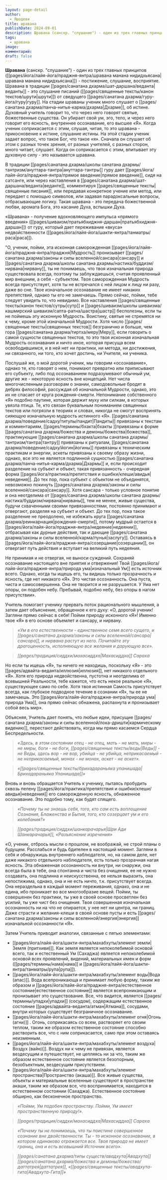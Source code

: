 ```yaml
---
layout: page-detail
author:
  - Яшодеви
title: шравана
publishDate: 2024-09-01
description: Шравана (санскр. "слушание") - один из трех главных принципов (нидидхьясана) - постижение, слушание, восприятие. Шравана в традиции веданты - это слушание писаний (шрути) от сведущего Гуру.
tags:
  - шравана
image: 
комментарий: 
draft: false
---
```

**Шравана** (санскр. "слушание") - один из трех главных принципов ([[pages/йога/лайя-йога/праджня-янтра/шравана манана нидидхьясана|шравана манана нидидхьясана]]) - постижение, слушание, восприятие. Шравана в традиции [[pages/санатана дхарма/шат-даршана/веданта|веданты]] - это слушание писаний ([[pages/священные тексты/канон текстов/шрути|шрути]]) от сведущего [[pages/санатана дхарма/гуру-йога/гуру|гуру]]. На стадии шраваны ученик много слушает о [[pages/санатана дхарма/панча-нитья-карма/дхарма|Дхарме]], об истине. Духовный учитель говорит то, что через него говорят святые, божественные существа. Он убирает свой ум, эго, тело, и через него говорит его ясность, внутреннее осознавание, его высшее «Я». Когда ученик соприкасается с этим, слушая, читая, то это шравана - прикосновение к истине, слушание истины. На этой стадии ученик задает вопрос, что такое Бог, что такое «я». Сначала он слушает об этом с разных точек зрения, от разных учителей, с разных сторон, много читает, слушает. Когда он соприкасается с этим, впитывает эту духовную силу - это называется шравана. 

 В традиции [[pages/санатана дхарма/школы санатана дхармы/тантризм/ануттара-тантра|ануттара-тантры]] гуру дает [[pages/йога/лайя-йога/праджня-янтра/прямое введение|прямое введение]], сидя на сатсанге, или через наставления в [[pages/санатана дхарма/шат-даршана/веданта|веданте]], комментируя [[pages/священные тексты|священные писания]], или передавая конкретное учение или метод, или передает с помощью символов, или задавая парадоксальные вопросы, отбрасывающие логику. Такая шравана - это передача божественной любви, аромата Бога, это касание Духа, вспышки Духа.

«Шравана» - получение вдохновляющего импульса «прямого введения» ([[pages/шиваизм/пратьябхиджня-даршан|пратьябхиджня-даршан]]) от гуру, который дает переживание «вкуса» недвойственности ([[pages/йога/лайя-йога/шакти-янтра/танматры/раса|раса]]).

"О, ученик, пойми, эта исконная саморожденная [[pages/йога/лайя-йога/праджня-янтра/праджня|Мудрость]] пронизывает [[pages/санатана дхарма/законы и силы вселенной/сансара|сансару]] и [[pages/санатана дхарма/школы санатана дхармы/настика/буддизм/нирвана|нирвану]], ты не понимаешь, что твоя изначальная природа существовала всегда, поэтому ты заблуждаешься, считая проявленный мир внешним, а себя - субъектом. Твоя саморожденная Мудрость всегда присутствует, хотя ты не встречался с ней лицом к лицу ни разу, даже во сне. Твое изначальное осознавание не имеет никаких препятствий, однако ты его не замечаешь. Прямо сейчас, пойми, тебе следует увидеть то, что невидимо. Все наставления [[pages/священные тексты/канон текстов/сутры|сутр]] и [[pages/шиваизм/школы шиваизма/кашмирский шиваизм/сапта-ратна/шастра|шастр]] бесполезны, если ты не поймешь эту исконную Мудрость. Воистину, святые не стремятся ни к чему, кроме этой изначальной Мудрости. Хотя число [[pages/священные тексты|священных текстов]] безгранично и больше, чем гора [[pages/санатана дхарма/тиртха/меру|Меру]], если говорить о самой сущности священных текстов, то это твоя исконная изначальная Мудрость осознавания и ничто иное, которая присуща всем освободившимся, и в ней нет ни практики, ни метода, ни достижения, ни связанного, ни того, кто хочет достичь, ни Учителя, ни ученика.

Послушай же, о мой дорогой ученик, мы говорим «осознавание», однако те, кто говорят о нем, понимают превратно или приписывают его субъекту, либо под осознаванием подразумевают обычный ум, другие же - некоторую ясность вне концепций. Нет числа многочисленным разговорам о знании, самодовольные бродят в дебрях философий, рассуждая об изначальной Мудрости, однако, это их не спасает от круга рождения-смерти. Непонимание собственного «Я» подобно паутине, которая держит муху или силкам, в которых увязла птица. Те, кто связан буквальным пониманием священных текстов или погрязли в теориях и словах, никогда не смогут воспринять сияющую изначальную мудрость истинного «Я». [[pages/санатана дхарма/поведение/садху/титулы/пандит|Пандиты]] привязаны к текстам и комментариям, [[pages/термины/бхакта|бхакты ]]привязаны к форме [[pages/санатана дхарма/божества и демоны/божества|божества]], практикующие [[pages/санатана дхарма/школы санатана дхармы/тантризм/тантра|тантру]] привязаны к ритуалам, [[pages/санатана дхарма/поведение/садху/йогин|йогины]] привязаны к техническим практикам и энергии, аскеты привязаны к своему образу жизни, однако, все это не является подлинной сущностью [[pages/санатана дхарма/панча-нитья-карма/дхарма|Дхармы]] и, если происходит разделение на субъект и объект, такая привязанность - очередная форма [[pages/йога/практика/препятствия и ошибки/клеши/авидья|неведения]]. До тех пор, пока субъект с объектом не объединятся, невозможно покинуть [[pages/санатана дхарма/законы и силы вселенной/сансара|сансару]]. Хотя сансара - только условное понятие и она неотделима от [[pages/санатана дхарма/школы санатана дхармы/настика/буддизм/нирвана|нирваны]], тем не менее, живые существа, будучи схваченными своими привязанностями, постоянно принимают и отвергают, разделяя на субъект и объект. До тех пор, пока такое разделение не преодолено, не избежать круга [[pages/санатана дхарма/реинкарнация|рождения-смерти]], потому мудрый остается в [[pages/йога/лайя-йога/праджня-янтра/недеяние|недеянии]], отбрасывая как дурные действия, так и дающие [[pages/санатана дхарма/законы и силы вселенной/карма/пунья|заслугу]]. Оставаясь в [[pages/йога/лайя-йога/праджня-янтра/созерцание|созерцании]], он отвергает путь действия и вступает на великий путь недеяния.

Не принимая и не отвергая, не выноси суждений. Сохраняй осознавание настоящего вне приятия и отвержения! Твой [[pages/йога/лайя-йога/праджня-янтра/природа ума|изначальный Ум]] есть источник всего. Однако, когда ты ищешь его, ты видишь только прозрачность и ясность, где нет никакого «Я». Это чистая осознанность. Она пуста, чиста и самосовершенна. Она не творится и не разрушается. У Ума нет опоры, он подобен небу. Пребывай, подобно небу, без опоры в нагом присутствии».

Учитель помогает ученику прервать поток рационального мышления, а затем дает объяснение, обращенное к его духу: «О, дорогой ученик! Загляни прямо сейчас в себя! Пойми природу исконного «Я»! Именно твое «Я» в его основе объемлет и сансару, и нирвану.

>*«Ум в его естественности - единственное семя всего сущего, и [[pages/санатана дхарма/законы и силы вселенной/сансара|сансара]], и нирвана растут из него. Почитайте эту драгоценность, исполняющую все желания и дарующую все».*

>*[[pages/традиция/сиддхи/махасиддха|Махасиддха]] Сараха*

Но если ты ищешь «Я», ты ничего не находишь, поскольку «Я» - это [[pages/адвайта-веданта/иллюзия|иллюзия]], нет никакого отдельного «Я». Хотя его природа недвойственна, пустотна и неотделима от всевышней Реальности, тебе кажется, что есть некое реальное «Я», существующее само по себе. Хотя твоя истинная Самость присутствует всегда, как глубокое подводное течение в сознании «Я», ты ее не замечаешь. Это [[pages/йога/лайя-йога/праджня-янтра/природа ума|природа Ума]], она прямо сейчас обнажена, распахнута и пронизывает собой весь мир».

Объясняя, Учитель дает понять, что любые идеи, присущие [[pages/санатана дхарма/законы и силы вселенной/лока-дришти|кармическому видению]], перестают действовать, когда мы прямо касаемся Сердца Беспредельности.

>*«Здесь, в этом состоянии отец - не отец, мать - не мать, миры - не миры, боги - не боги, [[pages/священные тексты/веды|Веды]] - не Веды, здесь вор - не вор, убийца - не убийца, неприкасаемый - не неприкасаемый, монах - не монах, аскет - не аскет».*

>*«[[pages/священные тексты/брихадараньяка упанишада|Брихадараньяка Упанишада]]»*

Вновь и вновь обращается Учитель к ученику, пытаясь пробудить сквозь пелену [[pages/йога/практика/препятствия и ошибки/клеши/авидья|неведения]] его саморожденную ясность, обнаженное осознавание. Это подобно тому, как будят спящего.

>*«Почему ты не знаешь себя, того, кто сам есть воплощение Сознания, Блаженства и Бытия, того, кто созерцает ум и его колебания?»*

>*[[pages/традиция/сиддхи/шанкарачарья|Шри Ади Шанкарачарья]], «Разъяснение изречения»*

«О, ученик, отбрось мысли о прошлом, не воображай, не строй планы о будущем. Расслабься и будь бдителен в настоящий момент. Загляни в себя и обнаружишь внутреннего наблюдателя, но, на самом деле, нет даже никакого отдельного наблюдателя, есть только прозрачная нагая ясность. Эта обнаженная осознанность ни внутри, ни снаружи, она всегда была в тебе, она спонтанна и чиста без очищения, ее не нужно создавать, она подлинна и неискусственна, ее нельзя выразить, она непостижима, однако, она и не есть ничто, т.к. присутствует всегда. Она нераздельна в каждый момент переживания, однако, она и не едина, ибо проникает во все многообразие вещей. Пойми, ты совершенен без практики, ты уже в своей основе просветлен без усилий, ты уже чист без очищения. Твоя совершенная изначальная осознанность ни на что не опирается, у нее нет ни центра, ни границ. Даже страсти и желания-клеши в своей основе пусты и есть [[pages/санатана дхарма/законы и силы вселенной/энергия|энергия]] изначальной осознанности «Я».

Затем Учитель приводит аналогии, связанные с пятью элементами:

- [[pages/йога/лайя-йога/шакти-янтра/махабхуты/элемент земли|Земля (притхиви)]]. Как земля является непоколебимой основой всего, так и естественный Ум (Сахаджа) является непоколебимой основой всех проявлений, видений, материальных имен и форм ([[pages/термины/нама|нама]] и [[pages/йога/лайя-йога/шакти-янтра/танматры/рупа|рупа]]).
- [[pages/йога/лайя-йога/шакти-янтра/махабхуты/элемент воды|Вода (апас)]]. Вода всепроникающа и принимает любую форму, таким же образом и [[pages/йога/лайя-йога/праджня-янтра/естественное состояние|естественное состояние]] является всепроникающим и пронизывает это существование. Все, что видится, является [[pages/термины/упадхи|упадхи]] (сосудом), содержащим естественное состояние [[pages/адвайта-веданта/атман|Атмана]], сосудами, внутри которых существует безграничное осознавание.
- [[pages/йога/лайя-йога/шакти-янтра/махабхуты/элемент огня|Огонь (агни)]] . Огонь, соприкасаясь со всем, растворяет его своим теплом, таким же образом естественное состояние способно растворить все, что с ним соприкасается, само при этом оставаясь неизменным.
- [[pages/йога/лайя-йога/шакти-янтра/махабхуты/элемент воздуха|Воздух (вайю)]]. Воздух ни к чему не привязан, является вездесущим и путешествует, не цепляясь ни за что, таким же образом естественное состояние является безопорным, безобъектным, вездесущим присутствием.
- [[pages/йога/лайя-йога/шакти-янтра/махабхуты/элемент пространства|Пространство (акаша)]]. Все живые существа, объекты и материальные вселенные существуют в пространстве акаши, таким же образом все, что воспринимается, находится в естественном состоянии (Сахаджа). Естественное состояние обширно, как бесконечное пространство.

>*«Пойми, Ум подобен пространству. Пойми, Ум имеет пространственную природу!».*

>*[[pages/традиция/сиддхи/махасиддха|Махасиддха]] Сараха*

>*«Почему ты не понимаешь, что ты поистине совершенное сознание вне двойственности. Ты - то исконное осознавание, в котором одинаково отражается все. Твоя природа не имеет границ, она и есть всевышний Источник всего».*

>*[[pages/санатана дхарма/типы существ/авадхута|Авадхута]] [[pages/санатана дхарма/божества и демоны/божества/даттатрея|даттатрея]], «[[pages/священные тексты/авадхута-гита|Авадхута-Гита]]»*

